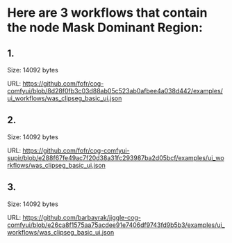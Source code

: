 # Here are 3 workflows that contain the node Mask Dominant Region:

## 1. 

Size: 14092 bytes

URL: https://github.com/fofr/cog-comfyui/blob/8d28f0fb3c03d88ab05c523ab0afbee4a038d442/examples/ui_workflows/was_clipseg_basic_ui.json

## 2. 

Size: 14092 bytes

URL: https://github.com/fofr/cog-comfyui-supir/blob/e288f67fe49ac7f20d38a31fc293987ba2d05bcf/examples/ui_workflows/was_clipseg_basic_ui.json

## 3. 

Size: 14092 bytes

URL: https://github.com/barbayrak/jiggle-cog-comfyui/blob/e26ca8f1575aa75acdee91e7406df9743fd9b5b3/examples/ui_workflows/was_clipseg_basic_ui.json

